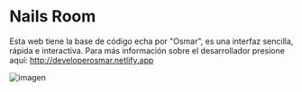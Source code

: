 # Nails Room
Esta web tiene la base de código echa por "Osmar", es una interfaz sencilla, rápida e interactiva. Para más información sobre el desarrollador presione aquí: http://developerosmar.netlify.app

![imagen](https://user-images.githubusercontent.com/71989728/209421747-2b407656-442c-4038-8ab9-ed37ae8b33e2.png) 
